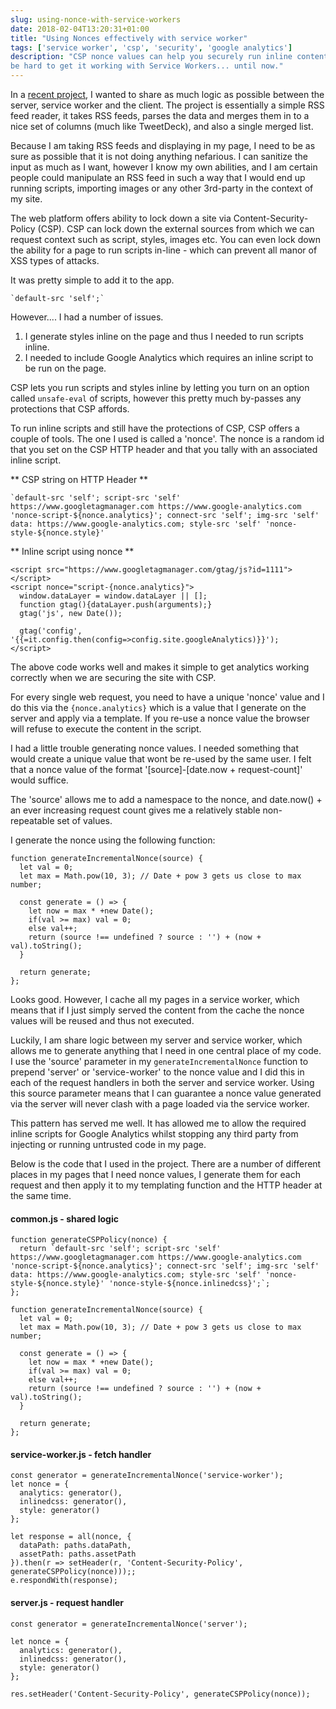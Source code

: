```yaml
---
slug: using-nonce-with-service-workers
date: 2018-02-04T13:20:31+01:00
title: "Using Nonces effectively with service worker"
tags: ['service worker', 'csp', 'security', 'google analytics']
description: "CSP nonce values can help you securely run inline content on you site. But it can 
be hard to get it working with Service Workers... until now."
---
```


In a [recent project](https://webgdedeck.com/), I wanted to share as much logic
as possible between the server, service worker and the client. The project is
essentially a simple RSS feed reader, it takes RSS feeds, parses the data and
merges them in to a nice set of columns (much like TweetDeck), and also a single
merged list.

Because I am taking RSS feeds and displaying in my page, I need to be as sure as
possible that it is not doing anything nefarious. I can sanitize the input as
much as I want, however I know my own abilities, and I am certain people could
manipulate an RSS feed in such a way that I would end up running scripts,
importing images or any other 3rd-party in the context of my site.

The web platform offers ability to lock down a site via Content-Security-Policy
(CSP). CSP can lock down the external sources from which we can request context
such as script, styles, images etc. You can even lock down the ability for a
page to run scripts in-line - which can prevent all manor of XSS types of attacks.

It was pretty simple to add it to the app.

```
`default-src 'self';`
```

However.... I had a number of issues.

1. I generate styles inline on the page and thus I needed to run scripts inline.
2. I needed to include Google Analytics which requires an inline script to be
   run on the page.

CSP lets you run scripts and styles inline by letting you turn on an option
called `unsafe-eval` of scripts, however this pretty much by-passes any
protections that CSP affords.

To run inline scripts and still have the protections of CSP, CSP offers a couple
of tools. The one I used is called a 'nonce'. The nonce is a random id that you
set on the CSP HTTP header and that you tally with an associated inline script.

** CSP string on HTTP Header **
```
`default-src 'self'; script-src 'self' https://www.googletagmanager.com https://www.google-analytics.com 'nonce-script-${nonce.analytics}'; connect-src 'self'; img-src 'self' data: https://www.google-analytics.com; style-src 'self' 'nonce-style-${nonce.style}'
```

** Inline script using nonce **
```
<script src="https://www.googletagmanager.com/gtag/js?id=1111"></script>
<script nonce="script-{nonce.analytics}">
  window.dataLayer = window.dataLayer || [];
  function gtag(){dataLayer.push(arguments);}
  gtag('js', new Date());

  gtag('config', '{{=it.config.then(config=>config.site.googleAnalytics)}}');
</script>
```

The above code works well and makes it simple to get analytics working correctly 
when we are securing the site with CSP.

For every single web request, you need to have a unique 'nonce' value and I do
this via the  `{nonce.analytics}` which is a value that I generate on the server
and apply via a template. If you re-use a nonce value the browser will refuse
to execute the content in the script.

I had a little trouble generating nonce values. I needed something that would
create a unique value that wont be re-used by the same user. I felt that a nonce
value of the format '[source]-[date.now + request-count]' would suffice.

The 'source' allows me to add a namespace to the nonce, and date.now() + an ever
increasing request count gives me a relatively stable non-repeatable set of
values.

I generate the nonce using the following function:

```
function generateIncrementalNonce(source) {
  let val = 0;
  let max = Math.pow(10, 3); // Date + pow 3 gets us close to max number;

  const generate = () => {
    let now = max * +new Date();
    if(val >= max) val = 0;
    else val++;
    return (source !== undefined ? source : '') + (now + val).toString();
  }

  return generate;
};
```

Looks good. However, I cache all my pages in a service worker, which means that
if I just simply served the content from the cache the nonce values will be
reused and thus not executed.

Luckily, I am share logic between my server and service worker, which allows me
to generate anything that I need in one central place of my code. I use the
'source' parameter in my `generateIncrementalNonce` function to prepend 'server'
or 'service-worker' to the nonce value and I did this in each of the request
handlers in both the server and service worker. Using this source parameter
means that I can guarantee a nonce value generated via the server will never
clash with a page loaded via the service worker.

This pattern has served me well. It has allowed me to allow the required inline
scripts for Google Analytics whilst stopping any third party from injecting or
running untrusted code in my page.

Below is the code that I used in the project. There are a number of different
places in my pages that I need nonce values, I generate them for each request
and then apply it to my templating function and the HTTP header at the same
time.

#### common.js - shared logic

```
function generateCSPPolicy(nonce) {
  return `default-src 'self'; script-src 'self' https://www.googletagmanager.com https://www.google-analytics.com 'nonce-script-${nonce.analytics}'; connect-src 'self'; img-src 'self' data: https://www.google-analytics.com; style-src 'self' 'nonce-style-${nonce.style}' 'nonce-style-${nonce.inlinedcss}';`;
};

function generateIncrementalNonce(source) {
  let val = 0;
  let max = Math.pow(10, 3); // Date + pow 3 gets us close to max number;

  const generate = () => {
    let now = max * +new Date();
    if(val >= max) val = 0;
    else val++;
    return (source !== undefined ? source : '') + (now + val).toString();
  }

  return generate;
};
```

#### service-worker.js - fetch handler

```
const generator = generateIncrementalNonce('service-worker');
let nonce = {
  analytics: generator(),
  inlinedcss: generator(),
  style: generator()
};

let response = all(nonce, {
  dataPath: paths.dataPath,
  assetPath: paths.assetPath
}).then(r => setHeader(r, 'Content-Security-Policy', generateCSPPolicy(nonce)));;
e.respondWith(response);
```

#### server.js - request handler

```
const generator = generateIncrementalNonce('server');

let nonce = {
  analytics: generator(),
  inlinedcss: generator(),
  style: generator()
};

res.setHeader('Content-Security-Policy', generateCSPPolicy(nonce));
```
